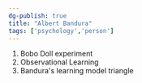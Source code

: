 ```yaml
---  
dg-publish: true  
title: "Albert Bandura"  
tags: ['psychology','person']  
---  
```

  
1) Bobo Doll experiment   
2) Observational Learning  
3) Bandura's learning model triangle  
